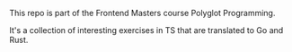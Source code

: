 This repo is part of the Frontend Masters course Polyglot Programming.

It's a collection of interesting exercises in TS that are translated to Go and Rust.
